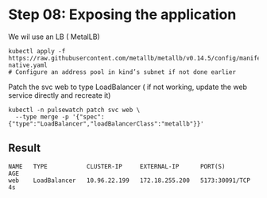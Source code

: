 # Step 08: Exposing the application 

We wil use an LB ( MetalLB) 
```
kubectl apply -f https://raw.githubusercontent.com/metallb/metallb/v0.14.5/config/manifests/metallb-native.yaml
# Configure an address pool in kind’s subnet if not done earlier

```

Patch the svc web to type LoadBalancer ( if not working, update the web service directly and recreate it)
```
kubectl -n pulsewatch patch svc web \
  --type merge -p '{"spec":{"type":"LoadBalancer","loadBalancerClass":"metallb"}}'
```
## Result 
```
NAME   TYPE           CLUSTER-IP     EXTERNAL-IP      PORT(S)          AGE
web    LoadBalancer   10.96.22.199   172.18.255.200   5173:30091/TCP   4s

```